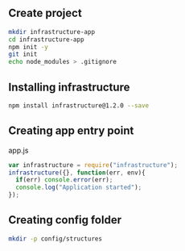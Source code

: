 ## Create project

```bash
mkdir infrastructure-app
cd infrastructure-app
npm init -y
git init
echo node_modules > .gitignore
```


## Installing infrastructure

```bash
npm install infrastructure@1.2.0 --save
```

## Creating app entry point

app.js
```javascript
var infrastructure = require("infrastructure");
infrastructure({}, function(err, env){
  if(err) console.error(err);
  console.log("Application started");
});
```

## Creating config folder
```bash
mkdir -p config/structures
```

